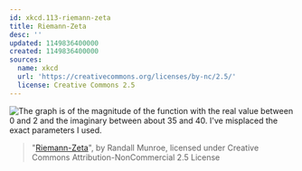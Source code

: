 ```yaml
---
id: xkcd.113-riemann-zeta
title: Riemann-Zeta
desc: ''
updated: 1149836400000
created: 1149836400000
sources:
  name: xkcd
  url: 'https://creativecommons.org/licenses/by-nc/2.5/'
  license: Creative Commons 2.5
---
```

![The graph is of the magnitude of the function with the real value between 0 and 2 and the imaginary between about 35 and 40.  I've misplaced the exact parameters I used.](https://imgs.xkcd.com/comics/riemann-zeta.jpg)
> "[Riemann-Zeta](https://xkcd.com/113/)", by Randall Munroe, licensed under Creative Commons Attribution-NonCommercial 2.5 License
